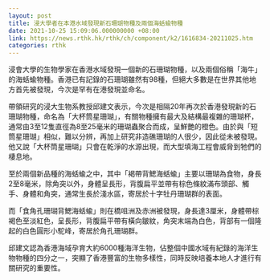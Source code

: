 ```yaml
---
layout: post
title: 浸大學者在本港水域發現新石珊瑚物種及兩個海蛞蝓物種
date: 2021-10-25 15:09:06.000000000 +08:00
link: https://news.rthk.hk/rthk/ch/component/k2/1616834-20211025.htm
categories: rthk
---
```


浸會大學的生物學家在香港水域發現一個新的石珊瑚物種，以及兩個俗稱「海牛」的海蛞蝓物種。香港已有記錄的石珊瑚雖然有98種，但絕大多數是在世界其他地方首先被發現，今次是罕有在港發現並命名。

帶領研究的浸大生物系教授邱建文表示，今次是相隔20年再次於香港發現新的石珊瑚物種，命名為「大杯筒星珊瑚」，有關物種擁有最大及結構最複雜的珊瑚杯，通常由3至12隻直徑為8至25毫米的珊瑚蟲聚合而成，呈鮮艷的橙色。由於與「短筒星珊瑚」相似，難以分辨，再加上研究非造礁珊瑚的人很少，因此從未被發現。他又說「大杯筒星珊瑚」只會在乾淨的水源出現，而大型填海工程會威脅到牠們的棲息地。

至於兩個新品種的海蛞蝓之中，其中「褐帶背鰓海蛞蝓」主要以珊瑚為食物，身長2至8毫米，除角突以外，身體呈長形，背腹扁平並帶有棕色條紋滿布頭部、觸手、身體和角突，通常生長於淺水區，寄居於十字牡丹珊瑚群的表面。

而「食角孔珊瑚背鰓海蛞蝓」則在橋咀洲及赤洲被發現，身長達3厘米，身體帶棕褐色至淡紅色，呈長形，背腹扁平帶有橫向皺紋，角突末端為白色，背部有一個隆起的白色圓形小駝峰，寄居於角孔珊瑚群。

邱建文認為香港海域孕育大約6000種海洋生物，佔整個中國水域有紀錄的海洋生物物種的四分之一，突顯了香港豐富的生物多樣性，同時反映培養本地人才進行有關研究的重要性。
